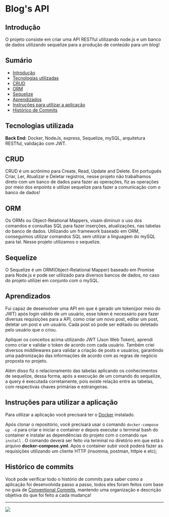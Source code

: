 # Blog's API

## Introdução

O projeto consiste em criar uma API RESTful utilizando node.js e um banco de dados utilizando sequelize para a produção de conteúdo para um blog!

## Sumário

- [Introdução](#introdução)
- [Tecnologias utilizadas](#tecnologias-utilizada)
- [CRUD](#crud)
- [ORM](#orm)
- [Sequelize](#Sequelize)
- [Aprendizados](#Aprendizados)
- [Instruções para utilizar a aplicação](#instruções-para-utilizar-a-aplicação)
- [Histórico de Commits](#histórico-de-commits)

## Tecnologias utilizada

**Back End:** Docker, NodeJs, express, Sequelize, mySQL, arquitetura RESTful, validação com JWT.

## CRUD

CRUD é um acrônimo para Create, Read, Update and Delete. Em português Criar, Ler, Atualizar e Deletar registros, nesse projeto não trabalhamos direto com um banco de dados para fazer as operações, fiz as operações por meio dos enpoints e utilizei sequelize para fazer a comunicação com o banco de dados!

## ORM

Os ORMs ou Object-Relational Mappers, visam diminuir o uso dos comandos e consultas SQL para fazer inserções, atualizações, nas tabelas do banco de dados. Utilizando um framework baseado em ORM, conseguimos utilizar comandos SQL sem utilizar a linguagem do mySQL para tal. Nesse projeto utilizamos o sequelize.


## Sequelize

O Sequelize é um ORM(Object-Relational Mapper) baseado em Promise para Node.js e pode ser utilizado para diversos bancos de dados, no caso do projeto utilizei em conjunto com o mySQL.

## Aprendizados

Fui capaz de desenvolver uma API em que é gerado um token(por meio do JWT) após login válido de um usuário, esse token é necessário para fazer diversas requisições para a API, como criar um novo post, editar um post, deletar um post e um usuário. Cada post só pode ser editado ou deletado pelo usuário que o criou.

Apliquei os conceitos acima utilizando JWT (Json Web Token), aprendi como criar e validar o token de acordo com cada usuário. Também criei diversos middlewares para validar a criação de posts e usuários, garantindo uma padronização das informações de acordo com as regras de negócio proposta no projeto.

Além disso fiz o relacionamento das tabelas aplicando os conhecimentos de sequelize, dessa forma, após a execução de um comando do sequelize, a query é executada corretamente, pois existe relação entre as tabelas, com respectivas chaves primárias e estrangeiras.

## Instruções para utilizar a aplicação

Para utilizar a aplicação você precisará ter o [Docker](https://docs.docker.com/engine/install/ubuntu/) instalado.

Após clonar o repositório, você precisará usar o comando `docker-compose up -d` para criar e iniciar o container e depois executar o terminal bash do container e instalar as dependências do projeto com o comando `npm install` . O comando deverá ser feito via terminal no diretório em que está o arquivo **docker-compose.yml**.
Após o container subir você poderá fazer as requisições utilizando um cliente HTTP (insomnia, postman, httpie e etc);

## Histórico de commits

Você pode verificar todo o histório de commits para saber como a aplicação foi desenvolvida passo a passo, todos eles foram feitos com base no guia de [Conventional Commits](https://www.conventionalcommits.org/en/v1.0.0/), mantendo uma organização e descrição objetiva do que foi feito a cada mudança!
***
  <a href="https://www.linkedin.com/in/vtorvieira/">
    <img src="https://img.shields.io/badge/LinkedIn-0077B5?style=for-the-badge&logo=linkedin&logoColor=white" />
  </a>
